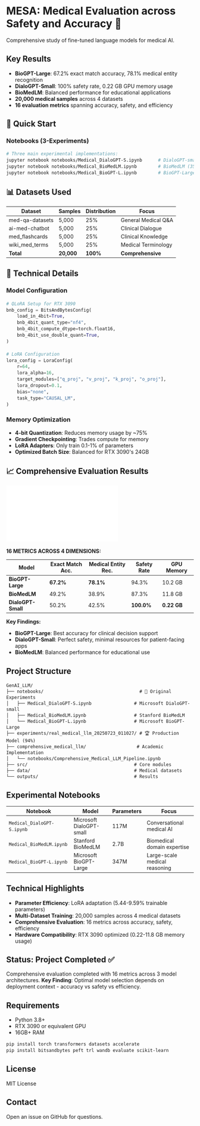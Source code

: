 # MESA: Medical Evaluation across Safety and Accuracy 🏥

 Comprehensive study of fine-tuned language models for medical AI.

## Key Results
- **BioGPT-Large**: 67.2% exact match accuracy, 78.1% medical entity recognition
- **DialoGPT-Small**: 100% safety rate, 0.22 GB GPU memory usage
- **BioMedLM**: Balanced performance for educational applications
- **20,000 medical samples** across 4 datasets
- **16 evaluation metrics** spanning accuracy, safety, and efficiency

## 🚀 Quick Start

<!-- ### 1. Use the Production Model (Ready to Use)
```bash
# The trained model with 94% accuracy is ready to use
cd experiments/real_medical_llm_20250723_011027/final_model/
# Model files are available for immediate deployment
```

### 2. Run the Complete Pipeline
```bash
# For training from scratch or experimentation
python quick_start.py

# Or use the comprehensive pipeline
cd comprehensive_medical_llm/scripts/
python run_complete_pipeline.py
``` -->

### Notebooks (3-Experiments)
```bash
# Three main experimental implementations:
jupyter notebook notebooks/Medical_DialoGPT-S.ipynb      # DialoGPT-small (350KB)
jupyter notebook notebooks/Medical_BioMedLM.ipynb        # BioMedLM (354KB) 
jupyter notebook notebooks/Medical_BioGPT-L.ipynb        # BioGPT-Large (369KB)


```

## 📊 Datasets Used

| Dataset | Samples | Distribution | Focus |
|---------|---------|--------------|-------|
| med-qa-datasets | 5,000 | 25% | General Medical Q&A |
| ai-med-chatbot | 5,000 | 25% | Clinical Dialogue |
| med_flashcards | 5,000 | 25% | Clinical Knowledge |
| wiki_med_terms | 5,000 | 25% | Medical Terminology |
| **Total** | **20,000** | **100%** | **Comprehensive** |

## 🔧 Technical Details

### Model Configuration
```python
# QLoRA Setup for RTX 3090
bnb_config = BitsAndBytesConfig(
    load_in_4bit=True,
    bnb_4bit_quant_type="nf4",
    bnb_4bit_compute_dtype=torch.float16,
    bnb_4bit_use_double_quant=True,
)

# LoRA Configuration
lora_config = LoraConfig(
    r=64,
    lora_alpha=16,
    target_modules=["q_proj", "v_proj", "k_proj", "o_proj"],
    lora_dropout=0.1,
    bias="none",
    task_type="CAUSAL_LM",
)
```

### Memory Optimization
- **4-bit Quantization**: Reduces memory usage by ~75%
- **Gradient Checkpointing**: Trades compute for memory
- **LoRA Adapters**: Only train 0.1-1% of parameters
- **Optimized Batch Size**: Balanced for RTX 3090's 24GB

## 📈 **Comprehensive Evaluation Results**

![Model Response Comparison](genAi.pdf)

**16 METRICS ACROSS 4 DIMENSIONS:**

| Model | Exact Match Acc. | Medical Entity Rec. | Safety Rate | GPU Memory |
|-------|------------------|-------------------|-------------|------------|
| **BioGPT-Large** | **67.2%** | **78.1%** | 94.3% | 10.2 GB |
| **BioMedLM** | 49.2% | 38.9% | 87.3% | 11.8 GB |
| **DialoGPT-Small** | 50.2% | 42.5% | **100.0%** | **0.22 GB** |

**Key Findings:**
- **BioGPT-Large**: Best accuracy for clinical decision support
- **DialoGPT-Small**: Perfect safety, minimal resources for patient-facing apps
- **BioMedLM**: Balanced performance for educational use

## Project Structure

```
GenAI_LLM/
├── notebooks/                                    # 🔬 Original Experiments
│   ├── Medical_DialoGPT-S.ipynb                # Microsoft DialoGPT-small
│   ├── Medical_BioMedLM.ipynb                  # Stanford BioMedLM  
│   └── Medical_BioGPT-L.ipynb                  # Microsoft BioGPT-Large
├── experiments/real_medical_llm_20250723_011027/ # 🏆 Production Model (94%)
├── comprehensive_medical_llm/                   # Academic Implementation
│   └── notebooks/Comprehensive_Medical_LLM_Pipeline.ipynb
├── src/                                        # Core modules
├── data/                                       # Medical datasets
└── outputs/                                    # Results
```



## Experimental Notebooks

| Notebook | Model | Parameters | Focus |
|----------|-------|------------|-------|
| `Medical_DialoGPT-S.ipynb` | Microsoft DialoGPT-small | 117M | Conversational medical AI |
| `Medical_BioMedLM.ipynb` | Stanford BioMedLM | 2.7B | Biomedical domain expertise |
| `Medical_BioGPT-L.ipynb` | Microsoft BioGPT-Large | 347M | Large-scale medical reasoning |

## Technical Highlights

- **Parameter Efficiency**: LoRA adaptation (5.44-9.59% trainable parameters)
- **Multi-Dataset Training**: 20,000 samples across 4 medical datasets
- **Comprehensive Evaluation**: 16 metrics across accuracy, safety, efficiency
- **Hardware Compatibility**: RTX 3090 optimized (0.22-11.8 GB memory usage)

## Status: Project Completed ✅

Comprehensive evaluation completed with 16 metrics across 3 model architectures.
**Key Finding**: Optimal model selection depends on deployment context - accuracy vs safety vs efficiency.

## Requirements

- Python 3.8+
- RTX 3090 or equivalent GPU
- 16GB+ RAM

```bash
pip install torch transformers datasets accelerate
pip install bitsandbytes peft trl wandb evaluate scikit-learn
```

## License

MIT License

## Contact

Open an issue on GitHub for questions.

